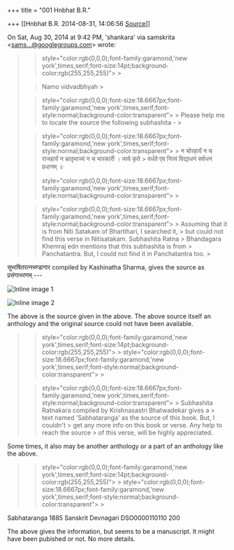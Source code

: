 +++
title = "001 Hnbhat B.R."

+++
[[Hnbhat B.R.	2014-08-31, 14:06:56 [Source](https://groups.google.com/g/samskrita/c/9MBrt8MUg58)]]



On Sat, Aug 30, 2014 at 9:42 PM, 'shankara' via samskrita \<[sams...@googlegroups.com]()\> wrote:  

> 
> >  style="color:rgb(0,0,0);font-family:garamond,'new york',times,serif;font-size:14pt;background-color:rgb(255,255,255)"> >
> 
> > Namo vidvadbhyah >
> 
> > 
> >   
> > 
> >  style="color:rgb(0,0,0);font-size:18.6667px;font-family:garamond,'new york',times,serif;font-style:normal;background-color:transparent"> >
> Please help me to locate the source the following subhashita - >
> 
> >  style="color:rgb(0,0,0);font-size:18.6667px;font-family:garamond,'new york',times,serif;font-style:normal;background-color:transparent"> >
> न चोरहार्यं न च राजहार्यं न भ्रातृभाज्यं न च भारकारी । व्यये कृते > वर्धते एव नित्यं विद्याधनं सर्वधन प्रधानम् ॥   
> > 
> >  style="color:rgb(0,0,0);font-size:18.6667px;font-family:garamond,'new york',times,serif;font-style:normal;background-color:transparent"> >
>   
> > 
> >  style="color:rgb(0,0,0);font-size:18.6667px;font-family:garamond,'new york',times,serif;font-style:normal;background-color:transparent"> >
> Assuming that it is from Niti Satakam of Bhartihari, I searched it, > but could not find this verse in Nitisatakam. Subhashita Ratna > Bhandagara Khemraj edn mentions that this subhashita is from > Panchatantra. But, I could not find it in Panchatantra too. >
> 
> > 
> > 

  

सुभाषितरत्नभण्डागार compiled by Kashinatha Sharma, gives the source as
प्रसंगाभरणम् ---

  

![Inline image 1](https://groups.google.com/group/samskrita/attach/3af0fe79c5310129/image.png?part=0.1&view=1)  

  

![Inline image 2](https://groups.google.com/group/samskrita/attach/3af0fe79c5310129/image.png?part=0.2&view=1)  

The above is the source given in the above. The above source itself an anthology and the original source could not have been available.

  



> 
> >  style="color:rgb(0,0,0);font-family:garamond,'new york',times,serif;font-size:14pt;background-color:rgb(255,255,255)"> >
>  style="color:rgb(0,0,0);font-size:18.6667px;font-family:garamond,'new york',times,serif;font-style:normal;background-color:transparent"> >
> 
> >  style="color:rgb(0,0,0);font-size:18.6667px;font-family:garamond,'new york',times,serif;font-style:normal;background-color:transparent"> >
> Subhashita Ratnakara compiled by Krishnasastri Bhatwadekar gives a > text named 'Sabhataranga' as the source of this book. But, I couldn't > get any more info on this book or verse. Any help to reach the source > of this verse, will be highly appreciated.  
> > 
> > 
> > 

  

Some times, it also may be another anthology or a part of an anthology like the above.

> 
> >  style="color:rgb(0,0,0);font-family:garamond,'new york',times,serif;font-size:14pt;background-color:rgb(255,255,255)"> >
>  style="color:rgb(0,0,0);font-size:18.6667px;font-family:garamond,'new york',times,serif;font-style:normal;background-color:transparent"> >
> 
> > 
> > 
> > 
> > 
> > 

  

Sabhataranga 1885 Sanskrit Devnagari DSO0000110110 200

  

The above gives the information, but seems to be a manuscript. It might have been pubished or not. No more details.

